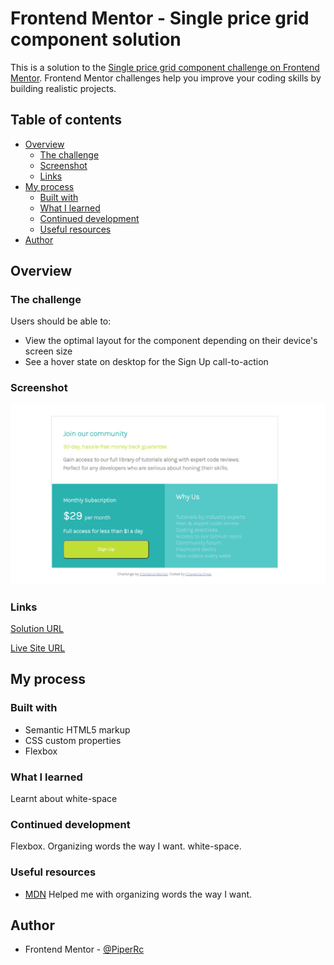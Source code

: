 # Frontend Mentor - Single price grid component solution

This is a solution to the [Single price grid component challenge on Frontend Mentor](https://www.frontendmentor.io/challenges/single-price-grid-component-5ce41129d0ff452fec5abbbc). Frontend Mentor challenges help you improve your coding skills by building realistic projects. 

## Table of contents

- [Overview](#overview)
  - [The challenge](#the-challenge)
  - [Screenshot](#screenshot)
  - [Links](#links)
- [My process](#my-process)
  - [Built with](#built-with)
  - [What I learned](#what-i-learned)
  - [Continued development](#continued-development)
  - [Useful resources](#useful-resources)
- [Author](#author)




## Overview

### The challenge

Users should be able to:

- View the optimal layout for the component depending on their device's screen size
- See a hover state on desktop for the Sign Up call-to-action

### Screenshot

![Screenshot](https://github.com/PiperRc/Single-Price-Grid/blob/main/Screenshot.png)


### Links

[Solution URL](https://github.com/PiperRc/Single-Price-Grid)

[Live Site URL](https://piperrc.github.io/Single-Price-Grid/)

## My process

### Built with

- Semantic HTML5 markup
- CSS custom properties
- Flexbox


### What I learned

Learnt about white-space

### Continued development

Flexbox.
Organizing words the way I want.
white-space.


### Useful resources

- [MDN](https://developer.mozilla.org/en-US/docs/Web/CSS/white-space) Helped me with organizing words the way I want.


## Author

- Frontend Mentor - [@PiperRc](https://www.frontendmentor.io/profile/PiperRc)

